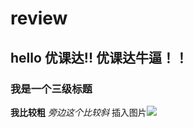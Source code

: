 # review
## hello 优课达!! 优课达牛逼！！
### 我是一个三级标题
**我比较粗**  *旁边这个比较斜*
插入图片![](http%3a%2f%2f5b0988e595225.cdn.sohucs.com%2fimages%2f20180429%2f88d97bb18abf447794ff244e966a1378.jpeg&exph=497&expw=640&q=小猪佩奇&simid=608018123647879950&ck=37D4AD63E0028C0F0D49CC13FF72C495&selectedIndex=3&FORM=IRPRST&ajaxhist=0)
